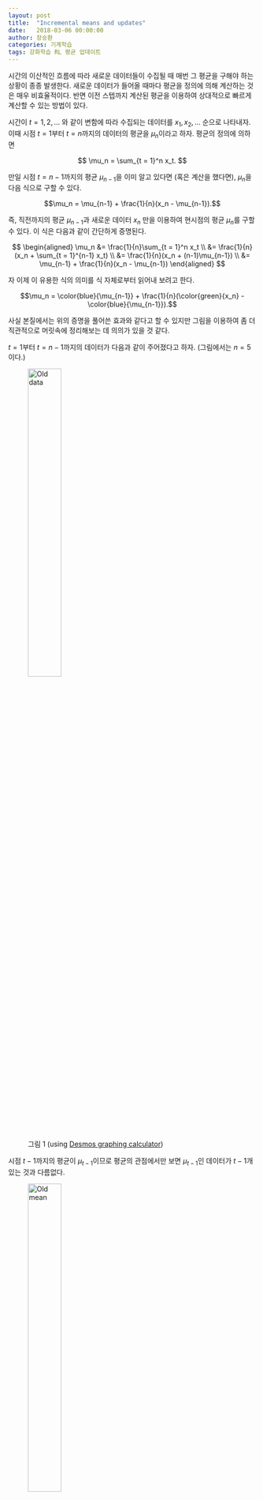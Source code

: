 ```yaml
---
layout: post
title:  "Incremental means and updates"
date:   2018-03-06 00:00:00
author: 장승환
categories: 기계학습
tags: 강화학습 RL 평균 업데이트
---
```


시간의 이산적인 흐름에 따라 새로운 데이터들이 수집될 때 매번 그 평균을 구해야 하는 상황이 종종 발생한다.
새로운 데이터가 들어올 때마다 평균을 정의에 의해 계산하는 것은 매우 비효율적이다.
반면 이전 스텝까지 계산된 평균을 이용하여 상대적으로 빠르게 계산할 수 있는 방법이 있다.

시간이 $t=1, 2, \ldots$ 와 같이 변함에 따라 수집되는 데이터를 $x_1 ,x_2, \ldots$ 순으로 나타내자.
이때 시점 $t= 1$부터 $t = n$까지의 데이터의 평균을 $\mu_n$이라고 하자.
평균의 정의에 의하면

$$
\mu_n = \sum_{t = 1}^n x_t.
$$ 

만일 시점 $t = n-1$까지의 평균 $\mu_{n-1}$을 이미 알고 있다면 (혹은 계산을 했다면), $\mu_n$을 다음 식으로 구할 수 있다.

$$\mu_n = \mu_{n-1} + \frac{1}{n}(x_n - \mu_{n-1}).$$

즉, 직전까지의 평균 $\mu_{n-1}$과 새로운 데이터 $x_n$ 만을 이용하여 현시점의 평균 $\mu_n$를 구할 수 있다.
이 식은 다음과 같이 간단하게 증명된다.

$$
\begin{aligned}
\mu_n &= \frac{1}{n}\sum_{t = 1}^n x_t \\
      &= \frac{1}{n}(x_n + \sum_{t = 1}^{n-1} x_t) \\
      &= \frac{1}{n}(x_n + (n-1)\mu_{n-1}) \\
      &= \mu_{n-1} + \frac{1}{n}(x_n - \mu_{n-1})
\end{aligned}
$$

자 이제 이 유용한 식의 의미를 식 자체로부터 읽어내 보려고 한다.

$$\mu_n = \color{blue}{\mu_{n-1}} + \frac{1}{n}(\color{green}{x_n} - \color{blue}{\mu_{n-1}}).$$

사실 본질에서는 위의 증명을 풀어쓴 효과와 같다고 할 수 있지만 그림을 이용하여 좀 더 직관적으로 머릿속에 정리해보는 데 의의가 있을 것 같다.

$t = 1$부터 $t = n-1$까지의 데이터가 다음과 같이 주어졌다고 하자. (그림에서는 $n = 5$이다.)

<figure>
<img src="/assets/pics/incremental/h1.png" alt="Old data" style="width: 40%; height: 40%">
<figcaption>그림 1 (using <a href="https://www.desmos.com/calculator/2kmx0enkkz">Desmos graphing calculator</a>)
</figcaption>
</figure>

시점 $t-1$까지의 평균이 $\mu_{t-1}$이므로 평균의 관점에서만 보면 $\mu_{t-1}$인 데이터가 $t-1$개 있는 것과 다름없다.

<figure>
<img src="/assets/pics/incremental/h2.png" alt="Old mean" style="width: 40%; height: 40%">
<figcaption>그림 2
</figcaption>
</figure>

이제 $n$번째 (새로운) 데이터 $x_n$이 주어진다.

먼저, 새롭게 수집된 데이터 $x_n$이 이전 평균 $\mu_{n-1}$과 같은 경우를 생각해보자.

<figure>
<img src="/assets/pics/incremental/h3.png" alt="New data" style="width: 40%; height: 40%">
<figcaption>그림 3
</figcaption>
</figure>

평균 $\mu_n$은 얼마인가? 그렇다. 바로 

$$\mu_n = \mu_{n-1}.$$

기존의 평균과 같은 데이터가 수집되면 평균은 그대로 유지됨을 쉽게 알 수 있다.

이번엔 평균보다 큰 데이터가 새로 수집된 상황을 생각해보자.

<figure>
<img src="/assets/pics/incremental/h4.png" alt="New mean" style="width: 40%; height: 40%">
<figcaption>그림 4
</figcaption>
</figure>

이제 $\mu_n$은 더 이상 $\mu_{n-1}$과 같지 않고 어떤 양을 조금 더해주어야만 할 것 같다.
즉, 기존의 평균과 차이나는 만큼을 반영하여 업데이트 시켜주어야 한다.
어떻게 하면 이 작업을 손쉽게 할 수 있을까?

<figure>
<img src="/assets/pics/incremental/h5.png" alt="New big data" style="width: 40%; height: 40%">
<figcaption>그림 5
</figcaption>
</figure>

잠시 생각을 해보자..

아마 어렵지 않게 다음과 같은 생각을 하게되지 않을까? 

<figure>
<img src="/assets/pics/incremental/h6.png" alt="Split the difference" style="width: 40%; height: 40%">
<figcaption>그림 6
</figcaption>
</figure>

그림 6과 같이 새 데이터 $x_n$에서 기존의 평균 $\mu_{n-1}$을 초과하는 양 $x_n - \mu_{n-1}$을 $n$개로 쪼갠다.
그리고 이렇게 생긴 크기 $\frac{1}{n}(x_n - \mu_{n-1})$인 $n$ 조각을 각 시점의 데이터에 분배한다. (그림 7, 8, 9)

<figure>
<img src="/assets/pics/incremental/h7.png" alt="Distribute" style="width: 40%; height: 40%">
<figcaption>그림 7
</figcaption>
</figure>

<figure>
<img src="/assets/pics/incremental/h8.png" alt="New mean" style="width: 40%; height: 40%">
<figcaption>그림 8
</figcaption>
</figure>

<figure>
<img src="/assets/pics/incremental/h9.png" alt="New mean" style="width: 40%; height: 40%">
<figcaption>그림 9
</figcaption>
</figure>

이제 현 시점의 평균이

$$\mu_n = \color{blue}{\mu_{n-1}} + \frac{1}{n}(\color{green}{x_n} - \color{blue}{\mu_{n-1}})$$

을 만족함을 쉽게 알 수 있다.

마지막으로, 새로운 데이터 $x_n$이 $\mu_{n-1}$보다 작은 경우는 어떻게 해야 할까?
새 데이터와 이전 평균의 차 $x_n - \mu_{n-1}$이 음수가 된다.
이 경우를 직접 확인해보는 것이 이제까지의 내용을 정리해보는 매우 좋은 방법인 듯 하다.
자세한 내용은 여러분들께 맡긴다.


#### Constant step-size parameter

강화학습 알고리즘을 디자인할 때 많은 경우 시작 시점부터 현시점까지의 스텝 수 $n$을 항상 기록해가면서 평균을 계산해나가기에 불편한 면이 있고 
(특히 $n$이 상당히 큰 경우를 다뤄야 하는 경우), 이런 경우 오래된 과거 시점의 데이터들에 대한 세밀한 정보를 어느 정도 잊어버리고 현재 가지고
있는 대푯값(예를 들어 평균)을 새롭게 수집된 데이터와 비교하여 
그 차이에 대한 정보를 빠르게 업데이트해주는 것이 필요하다.
따라서 실제 평균을 정확히 구해서 유지해나가기보다는 평균을 구하는 식

$$\mu_n = \color{blue}{\mu_{n-1}} + \frac{1}{n}(\color{green}{x_n} - \color{blue}{\mu_{n-1}})$$

을 조금 변형하여 새로운 "대푯값"을 업데이트해가는 방법을 이용하게 된다.

$$\mu_n = \mu_{n-1} + \color{red}{\alpha}(x_n - \mu_{n-1}).$$

여기서 $\alpha$는 step size라고 불리는 상수로 시간 $t$에 무관하며, 수렴의 문제를 고려하여 $0<\alpha<1$인 값을 선택하게 된다. 
또한, 많은 경우 새로운 데이터 $x_n$을 그대로 이용하지 않고 상황에 따라 적절히 변형한 $\tilde{x}_n$을 이용하여 업데이트하게 된다.


#### 참고자료

[1] R. Sutton, A. Barto, *Reinforcement leaning: an introduction*, second edition ([final draft](http://incompleteideas.net/book/the-book-2nd.html))  
[2] D. Silver, [*RL Course, Lecture 4: Model-free Prediction*](https://youtu.be/PnHCvfgC_ZA){:target="_blank"}.     

---

*읽으시다 오류나 부정확한 내용을 발견하시면 꼭 알려주시길 부탁드립니다. 감사합니다.*  
